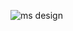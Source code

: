 ![ms design](https://github.com/cloudcore-hub/microservices-ticket/assets/88560609/9dcac457-7272-4ecf-b53e-219d8e310578)
